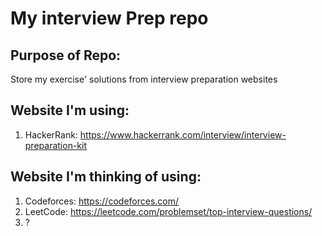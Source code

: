 # My interview Prep repo
## Purpose of Repo:
Store my exercise' solutions from interview preparation websites
## Website I'm using:
1. HackerRank: https://www.hackerrank.com/interview/interview-preparation-kit
## Website I'm thinking of using:
1. Codeforces: https://codeforces.com/
2. LeetCode: https://leetcode.com/problemset/top-interview-questions/
3. ?